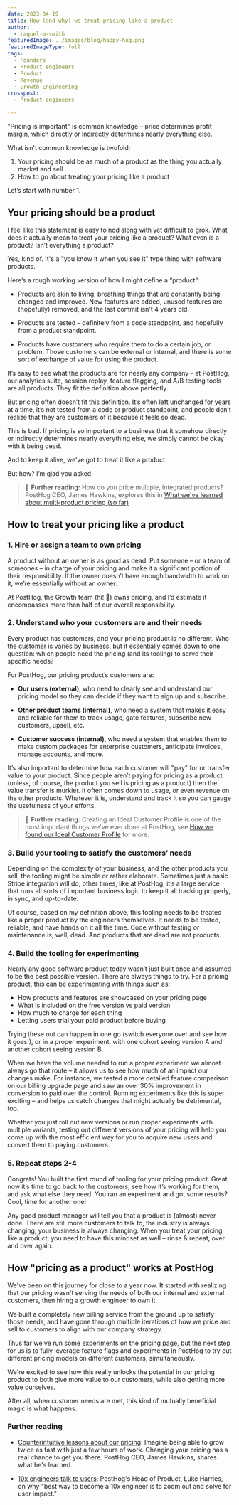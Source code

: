 ```yaml
---
date: 2023-04-19
title: How (and why) we treat pricing like a product
author:
  - raquel-m-smith
featuredImage: ../images/blog/happy-hog.png
featuredImageType: full
tags:
  - Founders
  - Product engineers
  - Product
  - Revenue
  - Growth Engineering
crosspost:
  - Product engineers

---
```

"Pricing is important" is common knowledge – price determines profit margin, which directly or indirectly determines nearly everything else. 

What isn't common knowledge is twofold:

1. Your pricing should be as much of a product as the thing you actually market and sell
2. How to go about treating your pricing like a product

Let’s start with number 1.

## Your pricing should be a product

I feel like this statement is easy to nod along with yet difficult to grok. What does it actually mean to treat your pricing like a product? What even is a product? Isn’t everything a product?

Yes, kind of. It's a "you know it when you see it" type thing with software products. 

Here’s a rough working version of how I might define a “product”:

- Products are akin to living, breathing things that are constantly being changed and improved. New features are added, unused features are (hopefully) removed, and the last commit isn't 4 years old.

- Products are tested – definitely from a code standpoint, and hopefully from a product standpoint. 

- Products have customers who require them to do a certain job, or problem. Those customers can be external or internal, and there is some sort of exchange of value for using the product.

It’s easy to see what the products are for nearly any company – at PostHog, our analytics suite, session replay, feature flagging, and A/B testing tools are all products. They fit the definition above perfectly. 

But pricing often doesn’t fit this definition. It’s often left unchanged for years at a time, it’s not tested from a code or product standpoint, and people don’t realize that they are customers of it because it feels so dead.

This is bad. If pricing is so important to a business that it somehow directly or indirectly determines nearly everything else, we simply cannot be okay with it being dead. 

And to keep it alive, we’ve got to treat it like a product.

But how? I’m glad you asked.

> 📖 **Further reading:** How do you price multiple, integrated products? PostHog CEO, James Hawkins, explores this in [What we've learned about multi-product pricing (so far)](/blog/multi-product-pricing)

## How to treat your pricing like a product

### 1. Hire or assign a team to own pricing
A product without an owner is as good as dead. Put someone – or a team of someones – in charge of your pricing and make it a significant portion of their responsibility. If the owner doesn’t have enough bandwidth to work on it, we’re essentially without an owner.

At PostHog, the Growth team (hi! 👋) owns pricing, and I’d estimate it encompasses more than half of our overall responsibility.

### 2. Understand who your customers are and their needs
Every product has customers, and your pricing product is no different. Who the customer is varies by business, but it essentially comes down to one question: which people need the pricing (and its tooling) to serve their specific needs?

For PostHog, our pricing product’s customers are:

- **Our users (external)**, who need to clearly see and understand our pricing model so they can decide if they want to sign up and subscribe.

- **Other product teams (internal)**, who need a system that makes it easy and reliable for them to track usage, gate features, subscribe new customers, upsell, etc.

- **Customer success (internal)**, who need a system that enables them to make custom packages for enterprise customers, anticipate invoices, manage accounts, and more.

It’s also important to determine how each customer will "pay" for or transfer value to your product. Since people aren’t paying for pricing as a product (unless, of course, the product you sell is pricing as a product) then the value transfer is murkier. It often comes down to usage, or even revenue on the other products. Whatever it is, understand and track it so you can gauge the usefulness of your efforts.

> 📖 **Further reading:** Creating an Ideal Customer Profile is one of the most important things we've ever done at PostHog, see [How we found our Ideal Customer Profile](/blog/creating-ideal-customer-profile) for more.

### 3. Build your tooling to satisfy the customers’ needs

Depending on the complexity of your business, and the other products you sell, the tooling might be simple or rather elaborate. Sometimes just a basic Stripe integration will do; other times, like at PostHog, it’s a large service that runs all sorts of important business logic to keep it all tracking properly, in sync, and up-to-date. 

Of course, based on my definition above, this tooling needs to be treated like a proper product by the engineers themselves. It needs to be tested, reliable, and have hands on it all the time. Code without testing or maintenance is, well, dead. And products that are dead are not products.

### 4. Build the tooling for experimenting

Nearly any good software product today wasn’t just built once and assumed to be the best possible version. There are always things to try. For a pricing product, this can be experimenting with things such as:

- How products and features are showcased on your pricing page
- What is included on the free version vs paid version
- How much to charge for each thing
- Letting users trial your paid product before buying

Trying these out can happen in one go (switch everyone over and see how it goes!), or in a proper experiment, with one cohort seeing version A and another cohort seeing version B. 

When we have the volume needed to run a proper experiment we almost always go that route – it allows us to see how much of an impact our changes make. For instance, we tested a more detailed feature comparison on our billing upgrade page and saw an over 30% improvement in conversion to paid over the control. Running experiments like this is super exciting – and helps us catch changes that might actually be detrimental, too.

Whether you just roll out new versions or run proper experiments with multiple variants, testing out different versions of your pricing will help you come up with the most efficient way for you to acquire new users and convert them to paying customers.

### 5. Repeat steps 2-4

Congrats! You built the first round of tooling for your pricing product. Great, now it’s time to go back to the customers, see how it’s working for them, and ask what else they need. You ran an experiment and got some results? Cool, time for another one!

Any good product manager will tell you that a product is (almost) never done. There are still more customers to talk to, the industry is always changing, your business is always changing. When you treat your pricing like a product, you need to have this mindset as well – rinse & repeat, over and over again.

## How "pricing as a product" works at PostHog

We've been on this journey for close to a year now. It started with realizing that our pricing wasn't serving the needs of both our internal and external customers, then hiring a growth engineer to own it. 

We built a completely new billing service from the ground up to satisfy those needs, and have gone through multiple iterations of how we price and sell to customers to align with our company strategy.

Thus far we've run some experiments on the pricing page, but the next step for us is to fully leverage feature flags and experiments in PostHog to try out different pricing models on different customers, simultaneously. 

We're excited to see how this really unlocks the potential in our pricing product to both give more value to our customers, while also getting more value ourselves. 

After all, when customer needs are met, this kind of mutually beneficial magic is what happens.

### Further reading

- [Counterintuitive lessons about our pricing](/blog/pricing-lessons): Imagine being able to grow twice as fast with just a few hours of work. Changing your pricing has a real chance to get you there. PostHog CEO, James Hawkins, shares what he's learned.

- [10x engineers talk to users](/blog/10x-engineers-do-user-interviews): PostHog's Head of Product, Luke Harries, on why "best way to become a 10x engineer is to zoom out and solve for user impact."
